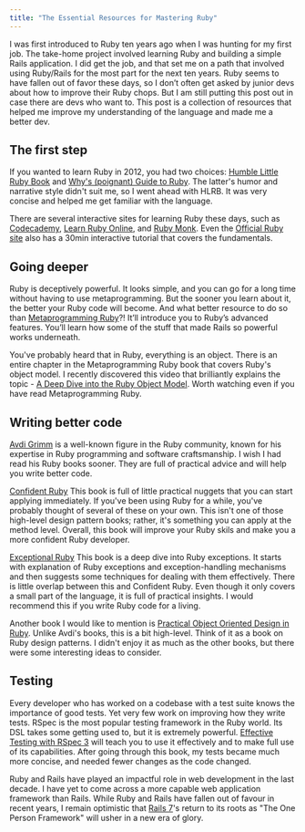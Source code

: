 ```yaml
---
title: "The Essential Resources for Mastering Ruby"
---
```


I was first introduced to Ruby ten years ago when I was hunting for my first job. The take-home project involved learning Ruby and building a simple Rails application. I did get the job, and that set me on a path that involved using Ruby/Rails for the most part for the next ten years. Ruby seems to have fallen out of favor these days, so I don’t often get asked by junior devs about how to improve their Ruby chops. But I am still putting this post out in case there are devs who want to. This post is a collection of resources that helped me improve my understanding of the language and made me a better dev.

## The first step

If you wanted to learn Ruby in 2012, you had two choices: [Humble Little Ruby Book](https://www.infoq.com/minibooks/ruby/) and [Why's (poignant) Guide to Ruby](https://poignant.guide/book/chapter-1.html). The latter's humor and narrative style didn't suit me, so I went ahead with HLRB. It was very concise and helped me get familiar with the language. 

There are several interactive sites for learning Ruby these days, such as [Codecademy](https://www.codecademy.com/learn/learn-ruby), [Learn Ruby Online](https://www.learnrubyonline.org/), and [Ruby Monk](https://rubymonk.com/). Even the [Official Ruby site](https://try.ruby-lang.org/) also has a 30min interactive tutorial that covers the fundamentals.

## Going deeper

Ruby is deceptively powerful. It looks simple, and you can go for a long time without having to use metaprogramming. But the sooner you learn about it, the better your Ruby code will become. And what better resource to do so than [Metaprogramming Ruby](https://www.goodreads.com/book/show/21824181-metaprogramming-ruby-2)?! It’ll introduce you to Ruby’s advanced features. You’ll learn how some of the stuff that made Rails so powerful works underneath.

You've probably heard that in Ruby, everything is an object. There is an entire chapter in the Metaprogramming Ruby book that covers Ruby's object model. I recently discovered this video that brilliantly explains the topic - [A Deep Dive into the Ruby Object Model](https://www.youtube.com/watch?v=by5fFOBhtPQ). Worth watching even if you have read Metaprogramming Ruby. 


## Writing better code

[Avdi Grimm](https://avdi.codes/) is a well-known figure in the Ruby community, known for his expertise in Ruby programming and software craftsmanship. I wish I had read his Ruby books sooner. They are full of practical advice and will help you write better code.

[Confident Ruby](https://pragprog.com/titles/agcr/confident-ruby/)
This book is full of little practical nuggets that you can start applying immediately. If you've been using Ruby for a while, you've probably thought of several of these on your own. This isn't one of those high-level design pattern books; rather, it's something you can apply at the method level. Overall, this book will improve your Ruby skils and make you a more confident Ruby developer.
 
[Exceptional Ruby](https://avdi.gumroad.com/l/NWtnk)
This book is a deep dive into Ruby exceptions. It starts with explanation of Ruby exceptions and exception-handling mechanisms and then suggests some techniques for dealing with them effectively. There is little overlap between this and Confident Ruby. Even though it only covers a small part of the language, it is full of practical insights. I would recommend this if you write Ruby code for a living.

Another book I would like to mention is [Practical Object Oriented Design in Ruby](https://www.poodr.com/). Unlike Avdi's books, this is a bit high-level. Think of it as a book on Ruby design patterns. I didn't enjoy it as much as the other books, but there were some interesting ideas to consider.


## Testing

Every developer who has worked on a codebase with a test suite knows the importance of good tests. Yet very few work on improving how they write tests. RSpec is the most popular testing framework in the Ruby world. Its DSL takes some getting used to, but it is extremely powerful. [Effective Testing with RSpec 3](https://pragprog.com/titles/rspec3/effective-testing-with-rspec-3/) will teach you to use it effectively and to make full use of its capabilities. After going through this book, my tests became much more concise, and needed fewer changes as the code changed.


Ruby and Rails have played an impactful role in web development in the last decade. I have yet to come across a more capable web application framework than Rails. While Ruby and Rails have fallen out of favour in recent years, I remain optimistic that [Rails 7](https://rubyonrails.org/2021/12/15/Rails-7-fulfilling-a-vision)'s return to its roots as "The One Person Framework" will usher in a new era of glory.